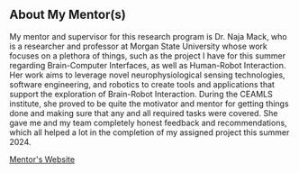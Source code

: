 ## About My Mentor(s)

My mentor and supervisor for this research program is Dr. Naja Mack, who is a researcher and professor at Morgan State University whose work focuses on a plethora of things, such as the project I have for this summer regarding Brain-Computer Interfaces, as well as Human-Robot Interaction. Her work aims to leverage novel neurophysiological sensing technologies, software engineering, and robotics to create tools and applications that support the exploration of Brain-Robot Interaction. During the CEAMLS institute, she proved to be quite the motivator and mentor for getting things done and making sure that any and all required tasks were covered. She gave me and my team completely honest feedback and recommendations, which all helped a lot in the completion of my assigned project this summer 2024.

[Mentor's Website](https://www.morgan.edu/computer-science/faculty-and-staff/naja-mack)


